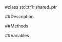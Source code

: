#class std::tr1::shared_ptr


##Description

































##Methods



##Variables



